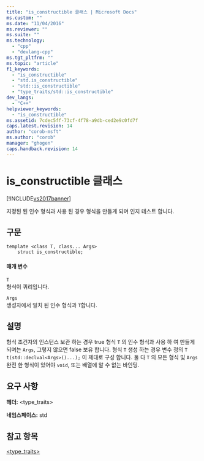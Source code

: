 ```yaml
---
title: "is_constructible 클래스 | Microsoft Docs"
ms.custom: ""
ms.date: "11/04/2016"
ms.reviewer: ""
ms.suite: ""
ms.technology: 
  - "cpp"
  - "devlang-cpp"
ms.tgt_pltfrm: ""
ms.topic: "article"
f1_keywords: 
  - "is_constructible"
  - "std.is_constructible"
  - "std::is_constructible"
  - "type_traits/std::is_constructible"
dev_langs: 
  - "C++"
helpviewer_keywords: 
  - "is_constructible"
ms.assetid: 7cdec5ff-73cf-4f78-a9db-ced2e9c0fd7f
caps.latest.revision: 14
author: "corob-msft"
ms.author: "corob"
manager: "ghogen"
caps.handback.revision: 14
---
```

# is_constructible 클래스
[!INCLUDE[vs2017banner](../assembler/inline/includes/vs2017banner.md)]

지정된 된 인수 형식과 사용 된 경우 형식을 만들게 되며 인지 테스트 합니다.  
  
## 구문  
  
```  
template <class T, class... Args>  
    struct is_constructible;  
```  
  
#### 매개 변수  
 `T`  
 형식이 쿼리입니다.  
  
 `Args`  
 생성자에서 일치 된 인수 형식과 `T`합니다.  
  
## 설명  
 형식 조건자의 인스턴스 보관 하는 경우 true 형식 `T` 의 인수 형식과 사용 하 여 만들게 되며는 `Args`, 그렇지 않으면 false 보유 합니다. 형식 `T` 생성 하는 경우 변수 정의 `T t(std::declval<Args>()...);` 이 제대로 구성 합니다. 둘 다 `T` 의 모든 형식 및 `Args` 완전 한 형식이 있어야 `void`, 또는 배열에 알 수 없는 바인딩.  
  
## 요구 사항  
 **헤더:** \<type\_traits\>  
  
 **네임스페이스:** std  
  
## 참고 항목  
 [\<type\_traits\>](../standard-library/type-traits.md)